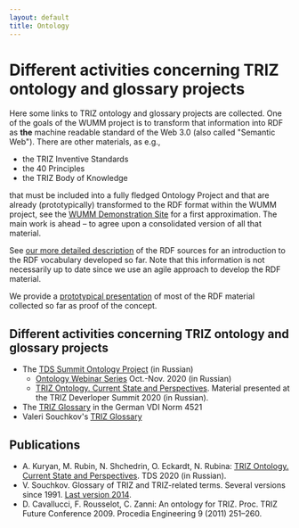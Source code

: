 ```yaml
---
layout: default
title: Ontology
---
```


# Different activities concerning TRIZ ontology and glossary projects

Here some links to TRIZ ontology and glossary projects are collected. One of
the goals of the WUMM project is to transform that information into RDF as
__the__ machine readable standard of the Web 3.0 (also called "Semantic Web").
There are other materials, as e.g.,
* the TRIZ Inventive Standards
* the 40 Principles
* the TRIZ Body of Knowledge

that must be included into a fully fledged Ontology Project and that are
already (prototypically) transformed to the RDF format within the WUMM
project, see the [WUMM Demonstration
Site](http://wumm.uni-leipzig.de/index.php) for a first approximation.  The
main work is ahead &ndash; to agree upon a consolidated version of all that
material.

See [our more detailed description](OntologyDetails "wikilink") of the RDF
sources for an introduction to the RDF vocabulary developed so far.  Note that
this information is not necessarily up to date since we use an agile approach
to develop the RDF material.

We provide a [prototypical presentation](http://wumm.uni-leipzig.de/index.php)
of most of the RDF material collected so far as proof of the concept. 

## Different activities concerning TRIZ ontology and glossary projects

* The [TDS Summit Ontology Project](https://triz-summit.ru/onto_triz/) (in
  Russian)
  * [Ontology Webinar Series](https://triz-summit.ru/confer/tds-2020/web/inf/)
    Oct.-Nov. 2020 (in Russian)
  * [TRIZ Ontology. Current State and
    Perspectives](Texts/Ontology-TDS2020.pdf). Material presented at the TRIZ
    Deverloper Summit 2020 (in Russian).
* The [TRIZ Glossary](http://wumm.uni-leipzig.de/glossary.php) in the German
  VDI Norm 4521
* Valeri Souchkov's [TRIZ
  Glossary](http://www.xtriz.com/publications/TRIZGlossaryVersion1_0.pdf)

## Publications

* A. Kuryan, M. Rubin, N. Shchedrin, O. Eckardt, N. Rubina: [TRIZ Ontology.
  Current State and Perspectives](Texts/Ontology-TDS2020.pdf). TDS 2020 (in
  Russian).
* V. Souchkov. Glossary of TRIZ and TRIZ-related terms. Several versions since
  1991.  [Last version
  2014](http://www.xtriz.com/publications/TRIZGlossaryVersion1_0.pdf).
* D. Cavallucci, F. Rousselot, C. Zanni: An ontology for TRIZ. Proc. TRIZ
  Future Conference 2009. Procedia Engineering 9 (2011) 251–260.
